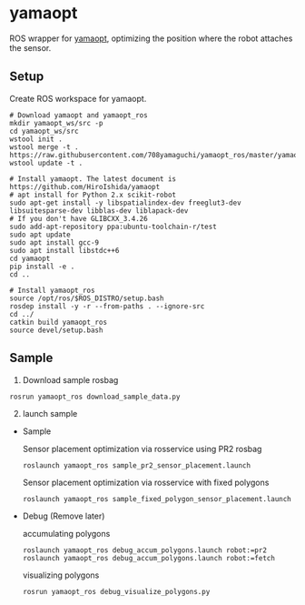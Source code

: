 # yamaopt

ROS wrapper for [yamaopt](https://github.com/HiroIshida/yamaopt), optimizing the position where the robot attaches the sensor.

## Setup

Create ROS workspace for yamaopt.
```
# Download yamaopt and yamaopt_ros
mkdir yamaopt_ws/src -p
cd yamaopt_ws/src
wstool init .
wstool merge -t . https://raw.githubusercontent.com/708yamaguchi/yamaopt_ros/master/yamaopt.rosinstall
wstool update -t .

# Install yamaopt. The latest document is https://github.com/HiroIshida/yamaopt
# apt install for Python 2.x scikit-robot
sudo apt-get install -y libspatialindex-dev freeglut3-dev libsuitesparse-dev libblas-dev liblapack-dev
# If you don't have GLIBCXX_3.4.26
sudo add-apt-repository ppa:ubuntu-toolchain-r/test
sudo apt update
sudo apt install gcc-9
sudo apt install libstdc++6
cd yamaopt
pip install -e .
cd ..

# Install yamaopt_ros
source /opt/ros/$ROS_DISTRO/setup.bash
rosdep install -y -r --from-paths . --ignore-src
cd ../
catkin build yamaopt_ros
source devel/setup.bash
```

## Sample

1. Download sample rosbag

```
rosrun yamaopt_ros download_sample_data.py
```

2. launch sample

  - Sample

    Sensor placement optimization via rosservice using PR2 rosbag

    ```
    roslaunch yamaopt_ros sample_pr2_sensor_placement.launch
    ```

    Sensor placement optimization via rosservice with fixed polygons

    ```
    roslaunch yamaopt_ros sample_fixed_polygon_sensor_placement.launch
    ```

  - Debug (Remove later)

    accumulating polygons

    ```
    roslaunch yamaopt_ros debug_accum_polygons.launch robot:=pr2
    roslaunch yamaopt_ros debug_accum_polygons.launch robot:=fetch
    ```

    visualizing polygons

    ```
    rosrun yamaopt_ros debug_visualize_polygons.py
    ```
